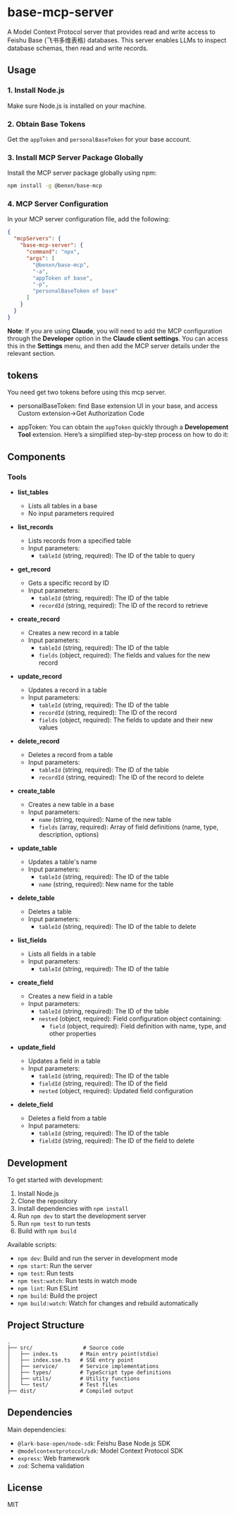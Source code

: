 # base-mcp-server

A Model Context Protocol server that provides read and write access to Feishu Base (飞书多维表格) databases. This server enables LLMs to inspect database schemas, then read and write records.

## Usage  
### 1. Install Node.js

Make sure Node.js is installed on your machine.

### 2. Obtain Base Tokens

Get the `appToken` and `personalBaseToken` for your base account.

### 3. Install MCP Server Package Globally

Install the MCP server package globally using npm:

```bash
npm install -g @benxn/base-mcp
```

### 4. MCP Server Configuration

In your MCP server configuration file, add the following:

```json
{
  "mcpServers": {
    "base-mcp-server": {
      "command": "npx",
      "args": [
        "@benxn/base-mcp",
        "-a",
        "appToken of base",
        "-p",
        "personalBaseToken of base"
      ]
    }
  }
}
```


**Note**: If you are using **Claude**, you will need to add the MCP configuration through the **Developer** option in the **Claude client settings**. You can access this in the **Settings** menu, and then add the MCP server details under the relevant section.


## tokens
You need get two tokens before using this mcp server.

- personalBaseToken: find Base extension UI in your base, and access Custom extension->Get Authorization Code

- appToken: You can obtain the `appToken` quickly through a **Developement Tool** extension. Here’s a simplified step-by-step process on how to do it:


## Components

### Tools

- **list_tables**
  - Lists all tables in a base
  - No input parameters required

- **list_records**
  - Lists records from a specified table
  - Input parameters:
    - `tableId` (string, required): The ID of the table to query

- **get_record**
  - Gets a specific record by ID
  - Input parameters:
    - `tableId` (string, required): The ID of the table
    - `recordId` (string, required): The ID of the record to retrieve

- **create_record**
  - Creates a new record in a table
  - Input parameters:
    - `tableId` (string, required): The ID of the table
    - `fields` (object, required): The fields and values for the new record

- **update_record**
  - Updates a record in a table
  - Input parameters:
    - `tableId` (string, required): The ID of the table
    - `recordId` (string, required): The ID of the record
    - `fields` (object, required): The fields to update and their new values

- **delete_record**
  - Deletes a record from a table
  - Input parameters:
    - `tableId` (string, required): The ID of the table
    - `recordId` (string, required): The ID of the record to delete

- **create_table**
  - Creates a new table in a base
  - Input parameters:
    - `name` (string, required): Name of the new table
    - `fields` (array, required): Array of field definitions (name, type, description, options)

- **update_table**
  - Updates a table's name
  - Input parameters:
    - `tableId` (string, required): The ID of the table
    - `name` (string, required): New name for the table

- **delete_table**
  - Deletes a table
  - Input parameters:
    - `tableId` (string, required): The ID of the table to delete

- **list_fields**
  - Lists all fields in a table
  - Input parameters:
    - `tableId` (string, required): The ID of the table

- **create_field**
  - Creates a new field in a table
  - Input parameters:
    - `tableId` (string, required): The ID of the table
    - `nested` (object, required): Field configuration object containing:
      - `field` (object, required): Field definition with name, type, and other properties

- **update_field**
  - Updates a field in a table
  - Input parameters:
    - `tableId` (string, required): The ID of the table
    - `fieldId` (string, required): The ID of the field
    - `nested` (object, required): Updated field configuration

- **delete_field**
  - Deletes a field from a table
  - Input parameters:
    - `tableId` (string, required): The ID of the table
    - `fieldId` (string, required): The ID of the field to delete

## Development

To get started with development:

1. Install Node.js
2. Clone the repository
3. Install dependencies with `npm install`
4. Run `npm dev` to start the development server
5. Run `npm test` to run tests
6. Build with `npm build`

Available scripts:
- `npm dev`: Build and run the server in development mode
- `npm start`: Run the server
- `npm test`: Run tests
- `npm test:watch`: Run tests in watch mode
- `npm lint`: Run ESLint
- `npm build`: Build the project
- `npm build:watch`: Watch for changes and rebuild automatically

## Project Structure

```
.
├── src/                # Source code
│   ├── index.ts       # Main entry point(stdio)
│   ├── index.sse.ts   # SSE entry point
│   ├── service/       # Service implementations
│   ├── types/         # TypeScript type definitions
│   ├── utils/         # Utility functions
│   └── test/          # Test files
├── dist/              # Compiled output
```

## Dependencies

Main dependencies:
- `@lark-base-open/node-sdk`: Feishu Base Node.js SDK
- `@modelcontextprotocol/sdk`: Model Context Protocol SDK
- `express`: Web framework
- `zod`: Schema validation

## License

MIT
